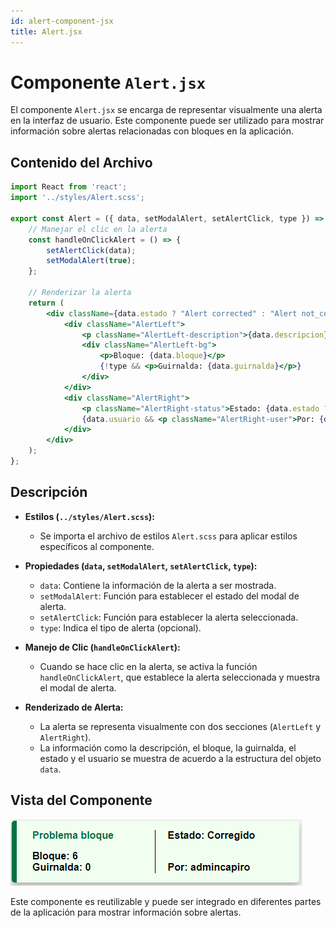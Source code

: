 ```yaml
---
id: alert-component-jsx
title: Alert.jsx
---
```


# Componente `Alert.jsx`

El componente `Alert.jsx` se encarga de representar visualmente una alerta en la interfaz de usuario. Este componente puede ser utilizado para mostrar información sobre alertas relacionadas con bloques en la aplicación.

## Contenido del Archivo

```jsx
import React from 'react';
import '../styles/Alert.scss';

export const Alert = ({ data, setModalAlert, setAlertClick, type }) => {
    // Manejar el clic en la alerta
    const handleOnClickAlert = () => {
        setAlertClick(data);
        setModalAlert(true);
    };

    // Renderizar la alerta
    return (
        <div className={data.estado ? "Alert corrected" : "Alert not_corrected"} onClick={handleOnClickAlert}>
            <div className="AlertLeft">
                <p className="AlertLeft-description">{data.descripcion}</p>
                <div className="AlertLeft-bg">
                    <p>Bloque: {data.bloque}</p>
                    {!type && <p>Guirnalda: {data.guirnalda}</p>}
                </div>
            </div>
            <div className="AlertRight">
                <p className="AlertRight-status">Estado: {data.estado ? "Corregido" : "No corregido"}</p>
                {data.usuario && <p className="AlertRight-user">Por: {data.usuario.usuario}</p>}
            </div>
        </div>
    );
};
```

## Descripción

- **Estilos (`../styles/Alert.scss`):**
  - Se importa el archivo de estilos `Alert.scss` para aplicar estilos específicos al componente.

- **Propiedades (`data`, `setModalAlert`, `setAlertClick`, `type`):**
  - `data`: Contiene la información de la alerta a ser mostrada.
  - `setModalAlert`: Función para establecer el estado del modal de alerta.
  - `setAlertClick`: Función para establecer la alerta seleccionada.
  - `type`: Indica el tipo de alerta (opcional).

- **Manejo de Clic (`handleOnClickAlert`):**
  - Cuando se hace clic en la alerta, se activa la función `handleOnClickAlert`, que establece la alerta seleccionada y muestra el modal de alerta.

- **Renderizado de Alerta:**
  - La alerta se representa visualmente con dos secciones (`AlertLeft` y `AlertRight`).
  - La información como la descripción, el bloque, la guirnalda, el estado y el usuario se muestra de acuerdo a la estructura del objeto `data`.


## Vista del Componente

![imagen de login](/img/alert.png)



Este componente es reutilizable y puede ser integrado en diferentes partes de la aplicación para mostrar información sobre alertas.

